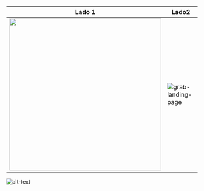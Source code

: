 |Lado 1| Lado2|
|------|-------|
|<img src="https://uploaddeimagens.com.br/images/003/452/451/full/Screenshot_2021-09-27-17-20-22-096_com.example.flutter_app_hamburguer.jpg?1632775501" width="400">|![grab-landing-page](https://s9.gifyu.com/images/flutter_app_hamburguer.gif)
![alt-text](link)
